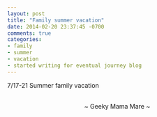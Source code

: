 ```yaml
---
layout: post
title: "Family summer vacation"
date: 2014-02-20 23:37:45 -0700
comments: true
categories:
- family
- summer
- vacation
- started writing for eventual journey blog
---
```

7/17-21 Summer family vacation

<br>
<center>~ Geeky Mama Mare ~</center>
